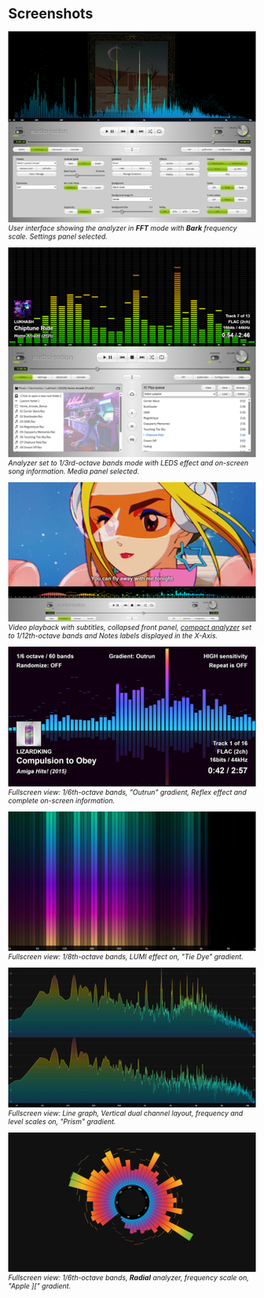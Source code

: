 # Screenshots

![screenshot1](img/screenshot1.png)
*User interface showing the analyzer in **FFT** mode with **Bark** frequency scale. Settings panel selected.*

![screenshot2](img/screenshot2.png)
*Analyzer set to 1/3rd-octave bands mode with LEDS effect and on-screen song information. Media panel selected.*

![screenshot4](img/screenshot4.jpg)
*Video playback with subtitles, collapsed front panel, [compact analyzer](configuration.md#subtitles-amp-video) set to 1/12th-octave bands and Notes labels displayed in the X-Axis.*

![screenshot3](img/screenshot3.png)
*Fullscreen view: 1/6th-octave bands, "Outrun" gradient, Reflex effect and complete on-screen information.*

![screenshot5](img/screenshot5.png)
*Fullscreen view: 1/8th-octave bands, LUMI effect on, "Tie Dye" gradient.*

![screenshot6](img/screenshot6.png)
*Fullscreen view: Line graph, Vertical dual channel layout, frequency and level scales on, "Prism" gradient.*

![screenshot7](img/screenshot7.png)
*Fullscreen view: 1/6th-octave bands, **Radial** analyzer, frequency scale on, "Apple ][" gradient.*

